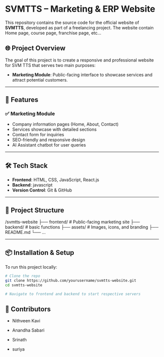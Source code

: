 # SVMTTS – Marketing & ERP Website

This repository contains the source code for the official website of **SVMTTS**, developed as part of a freelancing project. The website contain Home page, course page, franchise page, etc...

## 🌐 Project Overview

The goal of this project is to create a responsive and professional website for SVM TTS that serves two main purposes:

- **Marketing Module**: Public-facing interface to showcase services and attract potential customers.

---

## 🚀 Features

### ✅ Marketing Module

- Company information pages (Home, About, Contact)
- Services showcase with detailed sections
- Contact form for inquiries
- SEO-friendly and responsive design
- AI Assistant chatbot for user queries

---

## 🛠 Tech Stack

- **Frontend**: HTML, CSS, JavaScript, React.js
- **Backend**: javascript
- **Version Control**: Git & GitHub

---

## 📁 Project Structure

/svmtts-website
├── frontend/ # Public-facing marketing site
├── backend/ # basic functions
├── assets/ # Images, icons, and branding
├── README.md
└── ...

---

## 📦 Installation & Setup

To run this project locally:

```bash
# Clone the repo
git clone https://github.com/yourusername/svmtts-website.git 
cd svmtts-website

# Navigate to frontend and backend to start respective servers
```

## 👥 Contributors

- Nithveen Kavi

- Anandha Sabari

- Srinath 

- suriya
